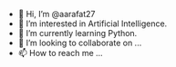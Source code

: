 - 👋 Hi, I’m @aarafat27
- 👀 I’m interested in Artificial Intelligence.
- 🌱 I’m currently learning Python.
- 💞️ I’m looking to collaborate on ...
- 📫 How to reach me ...

<!---
aarafat27/aarafat27 is a ✨ special ✨ repository because its `README.md` (this file) appears on your GitHub profile.
You can click the Preview link to take a look at your changes.
--->
